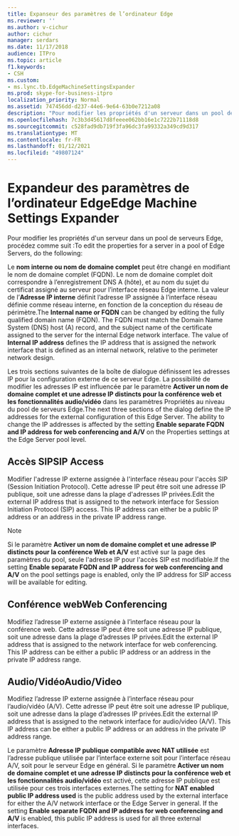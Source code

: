 ```yaml
---
title: Expanseur des paramètres de l’ordinateur Edge
ms.reviewer: ''
ms.author: v-cichur
author: cichur
manager: serdars
ms.date: 11/17/2018
audience: ITPro
ms.topic: article
f1.keywords:
- CSH
ms.custom:
- ms.lync.tb.EdgeMachineSettingsExpander
ms.prod: skype-for-business-itpro
localization_priority: Normal
ms.assetid: 747456dd-d237-44e6-9e64-63b0e7212a08
description: "Pour modifier les propriétés d'un serveur dans un pool de serveurs Edge, procédez comme suit :"
ms.openlocfilehash: 7c3b3d45617d8feeee062bb16e1c7222b71118d8
ms.sourcegitcommit: c528fad9db719f3fa96dc3fa99332a349cd9d317
ms.translationtype: MT
ms.contentlocale: fr-FR
ms.lasthandoff: 01/12/2021
ms.locfileid: "49807124"
---
```

# <a name="edge-machine-settings-expander"></a><span data-ttu-id="db88b-103">Expandeur des paramètres de l’ordinateur Edge</span><span class="sxs-lookup"><span data-stu-id="db88b-103">Edge Machine Settings Expander</span></span>
 
<span data-ttu-id="db88b-104">Pour modifier les propriétés d'un serveur dans un pool de serveurs Edge, procédez comme suit :</span><span class="sxs-lookup"><span data-stu-id="db88b-104">To edit the properties for a server in a pool of Edge Servers, do the following:</span></span>
  
<span data-ttu-id="db88b-p101">Le **nom interne ou nom de domaine complet** peut être changé en modifiant le nom de domaine complet (FQDN). Le nom de domaine complet doit correspondre à l’enregistrement DNS A (hôte), et au nom du sujet du certificat assigné au serveur pour l’interface réseau Edge interne. La valeur de l’**Adresse IP interne** définit l’adresse IP assignée à l’interface réseau définie comme réseau interne, en fonction de la conception du réseau de périmètre.</span><span class="sxs-lookup"><span data-stu-id="db88b-p101">The **Internal name or FQDN** can be changed by editing the fully qualified domain name (FQDN). The FQDN must match the Domain Name System (DNS) host (A) record, and the subject name of the certificate assigned to the server for the internal Edge network interface. The value of **Internal IP address** defines the IP address that is assigned the network interface that is defined as an internal network, relative to the perimeter network design.</span></span>
  
<span data-ttu-id="db88b-p102">Les trois sections suivantes de la boîte de dialogue définissent les adresses IP pour la configuration externe de ce serveur Edge. La possibilité de modifier les adresses IP est influencée par le paramètre **Activer un nom de domaine complet et une adresse IP distincts pour la conférence web et les fonctionnalités audio/vidéo** dans les paramètres Propriétés au niveau du pool de serveurs Edge.</span><span class="sxs-lookup"><span data-stu-id="db88b-p102">The next three sections of the dialog define the IP addresses for the external configuration of this Edge Server. The ability to change the IP addresses is affected by the setting **Enable separate FQDN and IP address for web conferencing and A/V** on the Properties settings at the Edge Server pool level.</span></span>
  
## <a name="sip-access"></a><span data-ttu-id="db88b-110">Accès SIP</span><span class="sxs-lookup"><span data-stu-id="db88b-110">SIP Access</span></span>

<span data-ttu-id="db88b-p103">Modifier l'adresse IP externe assignée à l'interface réseau pour l'accès SIP (Session Initiation Protocol). Cette adresse IP peut être soit une adresse IP publique, soit une adresse dans la plage d'adresses IP privées.</span><span class="sxs-lookup"><span data-stu-id="db88b-p103">Edit the external IP address that is assigned to the network interface for Session Initiation Protocol (SIP) access. This IP address can either be a public IP address or an address in the private IP address range.</span></span>
  
> [!NOTE]
> <span data-ttu-id="db88b-113">Si le paramètre **Activer un nom de domaine complet et une adresse IP distincts pour la conférence Web et A/V** est activé sur la page des paramètres du pool, seule l'adresse IP pour l'accès SIP est modifiable.</span><span class="sxs-lookup"><span data-stu-id="db88b-113">If the setting **Enable separate FQDN and IP address for web conferencing and A/V** on the pool settings page is enabled, only the IP address for SIP access will be available for editing.</span></span>
  
## <a name="web-conferencing"></a><span data-ttu-id="db88b-114">Conférence web</span><span class="sxs-lookup"><span data-stu-id="db88b-114">Web Conferencing</span></span>

<span data-ttu-id="db88b-p104">Modifiez l’adresse IP externe assignée à l’interface réseau pour la conférence web. Cette adresse IP peut être soit une adresse IP publique, soit une adresse dans la plage d’adresses IP privées.</span><span class="sxs-lookup"><span data-stu-id="db88b-p104">Edit the external IP address that is assigned to the network interface for web conferencing. This IP address can be either a public IP address or an address in the private IP address range.</span></span>
  
## <a name="audiovideo"></a><span data-ttu-id="db88b-117">Audio/Vidéo</span><span class="sxs-lookup"><span data-stu-id="db88b-117">Audio/Video</span></span>

<span data-ttu-id="db88b-p105">Modifiez l’adresse IP externe assignée à l’interface réseau pour l’audio/vidéo (A/V). Cette adresse IP peut être soit une adresse IP publique, soit une adresse dans la plage d’adresses IP privées.</span><span class="sxs-lookup"><span data-stu-id="db88b-p105">Edit the external IP address that is assigned to the network interface for audio/video (A/V). This IP address can be either a public IP address or an address in the private IP address range.</span></span>
  
<span data-ttu-id="db88b-p106">Le paramètre **Adresse IP publique compatible avec NAT utilisée** est l’adresse publique utilisée par l’interface externe soit pour l’interface réseau A/V, soit pour le serveur Edge en général. Si le paramètre **Activer un nom de domaine complet et une adresse IP distincts pour la conférence web et les fonctionnalités audio/vidéo** est activé, cette adresse IP publique est utilisée pour ces trois interfaces externes.</span><span class="sxs-lookup"><span data-stu-id="db88b-p106">The setting for **NAT enabled public IP address used** is the public address used by the external interface for either the A/V network interface or the Edge Server in general. If the setting **Enable separate FQDN and IP address for web conferencing and A/V** is enabled, this public IP address is used for all three external interfaces.</span></span>
  

